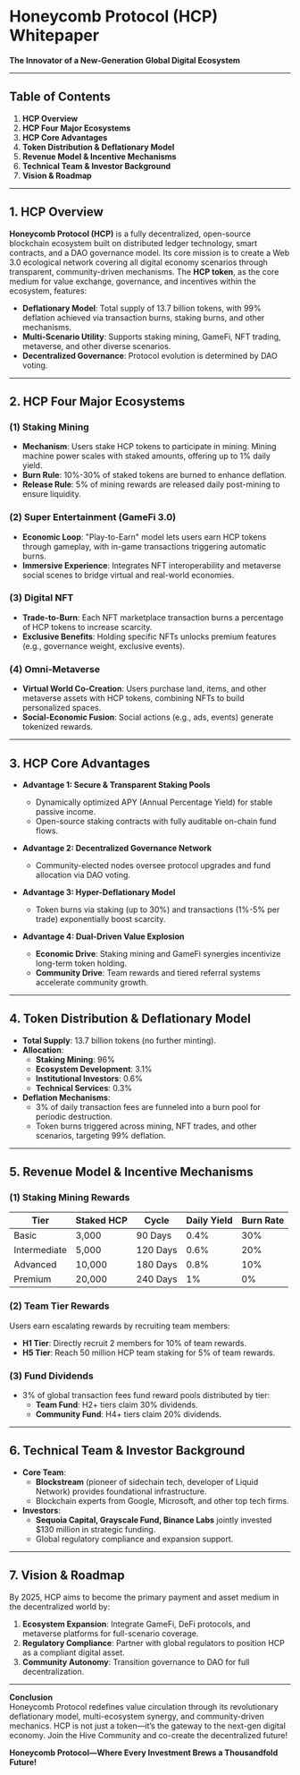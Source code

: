 # &zwnj;**Honeycomb Protocol (HCP) Whitepaper**&zwnj;  
&zwnj;**The Innovator of a New-Generation Global Digital Ecosystem**&zwnj;  

---

## &zwnj;**Table of Contents**&zwnj;  
1. &zwnj;**HCP Overview**&zwnj;  
2. &zwnj;**HCP Four Major Ecosystems**&zwnj;  
3. &zwnj;**HCP Core Advantages**&zwnj;  
4. &zwnj;**Token Distribution & Deflationary Model**&zwnj;  
5. &zwnj;**Revenue Model & Incentive Mechanisms**&zwnj;  
6. &zwnj;**Technical Team & Investor Background**&zwnj;  
7. &zwnj;**Vision & Roadmap**&zwnj;  

---

## &zwnj;**1. HCP Overview**&zwnj;  
&zwnj;**Honeycomb Protocol (HCP)**&zwnj; is a fully decentralized, open-source blockchain ecosystem built on distributed ledger technology, smart contracts, and a DAO governance model. Its core mission is to create a Web 3.0 ecological network covering all digital economy scenarios through transparent, community-driven mechanisms. The &zwnj;**HCP token**&zwnj;, as the core medium for value exchange, governance, and incentives within the ecosystem, features:  
- &zwnj;**Deflationary Model**&zwnj;: Total supply of 13.7 billion tokens, with 99% deflation achieved via transaction burns, staking burns, and other mechanisms.  
- &zwnj;**Multi-Scenario Utility**&zwnj;: Supports staking mining, GameFi, NFT trading, metaverse, and other diverse scenarios.  
- &zwnj;**Decentralized Governance**&zwnj;: Protocol evolution is determined by DAO voting.  

---

## &zwnj;**2. HCP Four Major Ecosystems**&zwnj;  
### &zwnj;**(1) Staking Mining**&zwnj;  
- &zwnj;**Mechanism**&zwnj;: Users stake HCP tokens to participate in mining. Mining machine power scales with staked amounts, offering up to 1% daily yield.  
- &zwnj;**Burn Rule**&zwnj;: 10%-30% of staked tokens are burned to enhance deflation.  
- &zwnj;**Release Rule**&zwnj;: 5% of mining rewards are released daily post-mining to ensure liquidity.  

### &zwnj;**(2) Super Entertainment (GameFi 3.0)**&zwnj;  
- &zwnj;**Economic Loop**&zwnj;: "Play-to-Earn" model lets users earn HCP tokens through gameplay, with in-game transactions triggering automatic burns.  
- &zwnj;**Immersive Experience**&zwnj;: Integrates NFT interoperability and metaverse social scenes to bridge virtual and real-world economies.  

### &zwnj;**(3) Digital NFT**&zwnj;  
- &zwnj;**Trade-to-Burn**&zwnj;: Each NFT marketplace transaction burns a percentage of HCP tokens to increase scarcity.  
- &zwnj;**Exclusive Benefits**&zwnj;: Holding specific NFTs unlocks premium features (e.g., governance weight, exclusive events).  

### &zwnj;**(4) Omni-Metaverse**&zwnj;  
- &zwnj;**Virtual World Co-Creation**&zwnj;: Users purchase land, items, and other metaverse assets with HCP tokens, combining NFTs to build personalized spaces.  
- &zwnj;**Social-Economic Fusion**&zwnj;: Social actions (e.g., ads, events) generate tokenized rewards.  

---

## &zwnj;**3. HCP Core Advantages**&zwnj;  
- &zwnj;**Advantage 1: Secure & Transparent Staking Pools**&zwnj;  
  - Dynamically optimized APY (Annual Percentage Yield) for stable passive income.  
  - Open-source staking contracts with fully auditable on-chain fund flows.  

- &zwnj;**Advantage 2: Decentralized Governance Network**&zwnj;  
  - Community-elected nodes oversee protocol upgrades and fund allocation via DAO voting.  

- &zwnj;**Advantage 3: Hyper-Deflationary Model**&zwnj;  
  - Token burns via staking (up to 30%) and transactions (1%-5% per trade) exponentially boost scarcity.  

- &zwnj;**Advantage 4: Dual-Driven Value Explosion**&zwnj;  
  - &zwnj;**Economic Drive**&zwnj;: Staking mining and GameFi synergies incentivize long-term token holding.  
  - &zwnj;**Community Drive**&zwnj;: Team rewards and tiered referral systems accelerate community growth.  

---

## &zwnj;**4. Token Distribution & Deflationary Model**&zwnj;  
- &zwnj;**Total Supply**&zwnj;: 13.7 billion tokens (no further minting).  
- &zwnj;**Allocation**&zwnj;:  
  - &zwnj;**Staking Mining**&zwnj;: 96%  
  - &zwnj;**Ecosystem Development**&zwnj;: 3.1%  
  - &zwnj;**Institutional Investors**&zwnj;: 0.6%  
  - &zwnj;**Technical Services**&zwnj;: 0.3%  
- &zwnj;**Deflation Mechanisms**&zwnj;:  
  - 3% of daily transaction fees are funneled into a burn pool for periodic destruction.  
  - Token burns triggered across mining, NFT trades, and other scenarios, targeting 99% deflation.  

---

## &zwnj;**5. Revenue Model & Incentive Mechanisms**&zwnj;  
### &zwnj;**(1) Staking Mining Rewards**&zwnj;  
| Tier       | Staked HCP | Cycle      | Daily Yield | Burn Rate |  
|------------|------------|------------|-------------|-----------|  
| Basic      | 3,000      | 90 Days    | 0.4%        | 30%       |  
| Intermediate | 5,000    | 120 Days   | 0.6%        | 20%       |  
| Advanced   | 10,000     | 180 Days   | 0.8%        | 10%       |  
| Premium    | 20,000     | 240 Days   | 1%          | 0%        |  

### &zwnj;**(2) Team Tier Rewards**&zwnj;  
Users earn escalating rewards by recruiting team members:  
- &zwnj;**H1 Tier**&zwnj;: Directly recruit 2 members for 10% of team rewards.  
- &zwnj;**H5 Tier**&zwnj;: Reach 50 million HCP team staking for 5% of team rewards.  

### &zwnj;**(3) Fund Dividends**&zwnj;  
- 3% of global transaction fees fund reward pools distributed by tier:  
  - &zwnj;**Team Fund**&zwnj;: H2+ tiers claim 30% dividends.  
  - &zwnj;**Community Fund**&zwnj;: H4+ tiers claim 20% dividends.  

---

## &zwnj;**6. Technical Team & Investor Background**&zwnj;  
- &zwnj;**Core Team**&zwnj;:  
  - &zwnj;**Blockstream**&zwnj; (pioneer of sidechain tech, developer of Liquid Network) provides foundational infrastructure.  
  - Blockchain experts from Google, Microsoft, and other top tech firms.  
- &zwnj;**Investors**&zwnj;:  
  - &zwnj;**Sequoia Capital, Grayscale Fund, Binance Labs**&zwnj; jointly invested $130 million in strategic funding.  
  - Global regulatory compliance and expansion support.  

---

## &zwnj;**7. Vision & Roadmap**&zwnj;  
By 2025, HCP aims to become the primary payment and asset medium in the decentralized world by:  
1. &zwnj;**Ecosystem Expansion**&zwnj;: Integrate GameFi, DeFi protocols, and metaverse platforms for full-scenario coverage.  
2. &zwnj;**Regulatory Compliance**&zwnj;: Partner with global regulators to position HCP as a compliant digital asset.  
3. &zwnj;**Community Autonomy**&zwnj;: Transition governance to DAO for full decentralization.  

---

&zwnj;**Conclusion**&zwnj;  
Honeycomb Protocol redefines value circulation through its revolutionary deflationary model, multi-ecosystem synergy, and community-driven mechanics. HCP is not just a token—it’s the gateway to the next-gen digital economy. Join the Hive Community and co-create the decentralized future!  

&zwnj;**Honeycomb Protocol—Where Every Investment Brews a Thousandfold Future!**&zwnj;  
